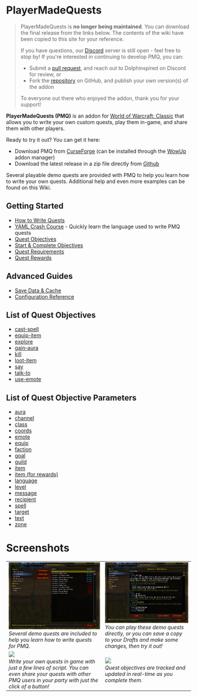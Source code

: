 # PlayerMadeQuests

> PlayerMadeQuests is **no longer being maintained**. You can download the final release from the links below. The contents of the wiki have been copied to this site for your reference.
>
> If you have questions, our [Discord](https://discord.gg/gHMjCgs) server is still open - feel free to stop by! If you're interested in continuing to develop PMQ, you can:
> * Submit a [pull request](https://github.com/runeberry/PlayerMadeQuests/pulls), and reach out to Dolphinspired on Discord for review, or
> * Fork the [repository](https://github.com/runeberry/PlayerMadeQuests) on GitHub, and publish your own version(s) of the addon
>
> To everyone out there who enjoyed the addon, thank you for your support!

**PlayerMadeQuests (PMQ)** is an addon for [World of Warcraft: Classic](https://worldofwarcraft.com/en-us/wowclassic) that allows you to write your own custom quests, play them in-game, and share them with other players.

Ready to try it out? You can get it here:

* Download PMQ from [CurseForge](https://www.curseforge.com/wow/addons/pmq) (can be installed through the [WowUp](https://wowup.io/) addon manager)
* Download the latest release in a zip file directly from [Github](https://github.com/runeberry/PlayerMadeQuests/releases)

Several playable demo quests are provided with PMQ to help you learn how to write your own quests. Additional help and even more examples can be found on this Wiki.

## Getting Started

* [How to Write Quests](guides/writing-quests.md)
* [YAML Crash Course](guides/yaml-crash-course.md) - Quickly learn the language used to write PMQ quests
* [Quest Objectives](objectives.md)
* [Start & Complete Objectives](start-complete.md)
* [Quest Requirements](requirements.md)
* [Quest Rewards](rewards.md)

## Advanced Guides

* [Save Data & Cache](guides/save-data.md)
* [Configuration Reference](guides/configuration.md)

## List of Quest Objectives

* [cast-spell](objectives/cast-spell.md)
* [equip-item](objectives/equip-item.md)
* [explore](objectives/explore.md)
* [gain-aura](objectives/gain-aura.md)
* [kill](objectives/kill.md)
* [loot-item](objectives/loot-item.md)
* [say](objectives/say.md)
* [talk-to](objectives/talk-to.md)
* [use-emote](objectives/use-emote.md)

## List of Quest Objective Parameters

* [aura](parameters/aura.md)
* [channel](parameters/channel.md)
* [class](parameters/class.md)
* [coords](parameters/coords.md)
* [emote](parameters/emote.md)
* [equip](parameters/equip.md)
* [faction](parameters/faction.md)
* [goal](parameters/goal.md)
* [guild](parameters/guild.md)
* [item](parameters/item.md)
* [item (for rewards)](parameters/item-rewards.md)
* [language](parameters/language.md)
* [level](parameters/level.md)
* [message](parameters/message.md)
* [recipient](parameters/recipient.md)
* [spell](parameters/spell.md)
* [target](parameters/target.md)
* [text](parameters/text.md)
* [zone](parameters/zone.md)

# Screenshots

<table>
  <tr>
    <td>
      <a href="assets/images/demo1.png"><img src="assets/images/demo1.png"/></a><br/>
      <i>Several demo quests are included to help you learn how to write quests for PMQ.</i>
    </td>
    <td>
      <a href="assets/images/demo2.png"><img src="assets/images/demo2.png"/></a><br/>
      <i>You can play these demo quests directly, or you can save a copy to your Drafts and make some changes, then try it out!</i>
    </td>
  </tr>
  <tr>
    <td>
      <a href="assets/images/draft1.png"><img src="assets/images/draft1.png"/></a><br/>
      <i>Write your own quests in game with just a few lines of script. You can even share your quests with other PMQ users in your party with just the click of a button!</i>
    </td>
    <td>
      <a href="assets/images/quest-log1.png"><img src="assets/images/quest-log1.png"/></a><br/>
      <i>Quest objectives are tracked and updated in real-time as you complete them.</i>
    </td>
  </tr>
</table>